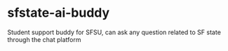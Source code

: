 # sfstate-ai-buddy
Student support buddy for SFSU, can ask any question related to SF state through the chat platform
